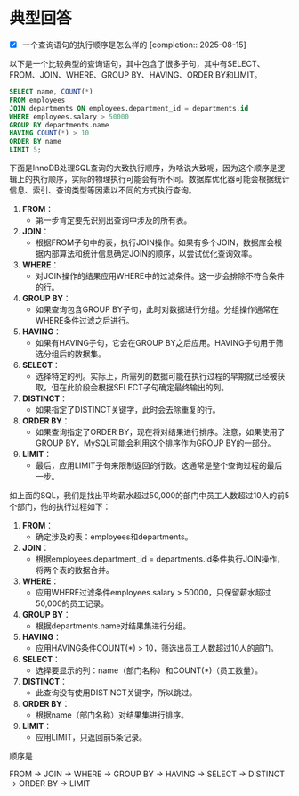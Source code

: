 # 典型回答

- [x] 一个查询语句的执行顺序是怎么样的  [completion:: 2025-08-15]


以下是一个比较典型的查询语句，其中包含了很多子句，其中有SELECT、FROM、JOIN、WHERE、GROUP BY、HAVING、ORDER BY和LIMIT。

```sql
SELECT name, COUNT(*)
FROM employees
JOIN departments ON employees.department_id = departments.id
WHERE employees.salary > 50000
GROUP BY departments.name
HAVING COUNT(*) > 10
ORDER BY name
LIMIT 5;
```



下面是InnoDB处理SQL查询的大致执行顺序，为啥说大致呢，因为这个顺序是逻辑上的执行顺序，实际的物理执行可能会有所不同。数据库优化器可能会根据统计信息、索引、查询类型等因素以不同的方式执行查询。



1. **FROM**：
    - 第一步肯定要先识别出查询中涉及的所有表。
2. **JOIN**：
    - 根据FROM子句中的表，执行JOIN操作。如果有多个JOIN，数据库会根据内部算法和统计信息确定JOIN的顺序，以尝试优化查询效率。
3. **WHERE**：
    - 对JOIN操作的结果应用WHERE中的过滤条件。这一步会排除不符合条件的行。
4. **GROUP BY**：
    - 如果查询包含GROUP BY子句，此时对数据进行分组。分组操作通常在WHERE条件过滤之后进行。
5. **HAVING**：
    - 如果有HAVING子句，它会在GROUP BY之后应用。HAVING子句用于筛选分组后的数据集。
6. **SELECT**：
    - 选择特定的列。实际上，所需列的数据可能在执行过程的早期就已经被获取，但在此阶段会根据SELECT子句确定最终输出的列。
7. **DISTINCT**：
    - 如果指定了DISTINCT关键字，此时会去除重复的行。
8. **ORDER BY**：
    - 如果查询指定了ORDER BY，现在将对结果进行排序。注意，如果使用了GROUP BY，MySQL可能会利用这个排序作为GROUP BY的一部分。
9. **LIMIT**：
    - 最后，应用LIMIT子句来限制返回的行数。这通常是整个查询过程的最后一步。



如上面的SQL，我们是找出平均薪水超过50,000的部门中员工人数超过10人的前5个部门，他的执行过程如下：



1. **FROM**：
    - 确定涉及的表：employees和departments。
2. **JOIN**：
    - 根据employees.department_id = departments.id条件执行JOIN操作，将两个表的数据合并。
3. **WHERE**：
    - 应用WHERE过滤条件employees.salary > 50000，只保留薪水超过50,000的员工记录。
4. **GROUP BY**：
    - 根据departments.name对结果集进行分组。
5. **HAVING**：
    - 应用HAVING条件COUNT(*) > 10，筛选出员工人数超过10人的部门。
6. **SELECT**：
    - 选择要显示的列：name（部门名称）和COUNT(*)（员工数量）。
7. **DISTINCT**：
    - 此查询没有使用DISTINCT关键字，所以跳过。
8. **ORDER BY**：
    - 根据name（部门名称）对结果集进行排序。
9. **LIMIT**：
    - 应用LIMIT，只返回前5条记录。





顺序是

FROM -> JOIN -> WHERE -> GROUP BY -> HAVING -> SELECT -> DISTINCT -> ORDER BY -> LIMIT